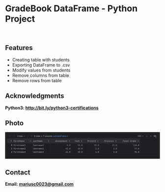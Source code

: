 <h1> GradeBook DataFrame - Python Project</h1>
<br>
<h2>Features</h2>
<ul>
    <li> Creating table with students</li>
    <li> Exporting DataFrame to .csv </li>
    <li> Modify values from students </li>
    <li> Remove columns from table </li>
    <li> Remove rows from table </li>
    
</ul>


<h2>Acknowledgments</h2>

<b> Python3: http://bit.ly/python3-certifications <b>
<br>

<h2>Photo</h2>
<img src="image.png">
<br>

<h2>Contact</h2>

<b> Email: mariusc0023@gmail.com </b>

